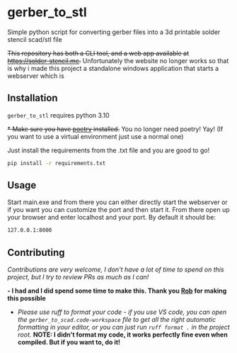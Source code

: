 # gerber_to_stl
Simple python script for converting gerber files into a 3d printable solder stencil scad/stl file

~~This repository has both a CLI tool, and a web app available at https://solder-stencil.me.~~ Unfortunately the website no longer works so that is why i made this project a standalone windows application that starts a webserver which is 
## Installation

`gerber_to_stl` requires python 3.10

~~* Make sure you have [poetry](https://python-poetry.org/docs/) installed.~~ You no longer need poetry! Yay! (If you want to use a virtual environment just use a normal one)

Just install the requirements from the .txt file and you are good to go!
```bash
pip install -r requirements.txt
```

## Usage

Start main.exe and from there you can either directly start the webserver or if you want you can customize the port and then start it. From there open up your browser and enter localhost and your port. By default it should be:
```bash
127.0.0.1:8000
```
## Contributing

*Contributions are very welcome, I don't have a lot of time to spend on this project, but I try to review PRs as much as I can!* 

**- I had and I did spend some time to make this. Thank you [Rob](https://github.com/kirberich) for making this possible**

* *Please use ruff to format your code - if you use VS code, you can open the `gerber_to_scad.code-workspace` file to get all the right automatic formatting in your editor, or you can just run `ruff format .` in the project root.* **NOTE: I didn't format my code, it works perfectly fine even when compiled. But if you want to, do it!**
